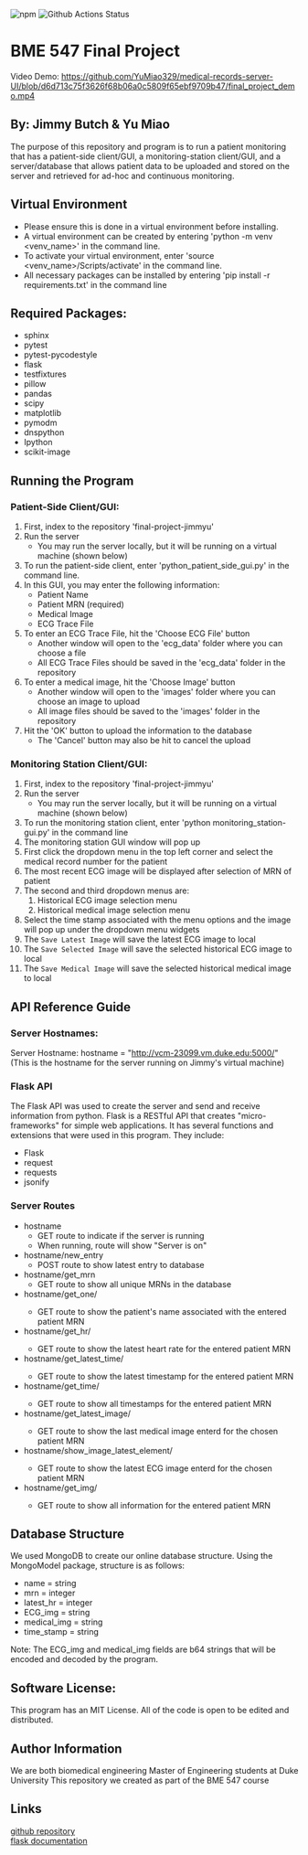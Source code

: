 ![npm](https://img.shields.io/github/followers/YuMiao329?style=flat-square)
![Github Actions Status](https://github.com/BME547-Fall2021/final-project-jimmyu/actions/workflows/pytest_runner.yml/badge.svg)
# BME 547 Final Project

Video Demo: https://github.com/YuMiao329/medical-records-server-UI/blob/d6d713c75f3626f68b06a0c5809f65ebf9709b47/final_project_demo.mp4

## By: Jimmy Butch & Yu Miao

The purpose of this repository and program is to run a patient monitoring
that has a patient-side client/GUI, a monitoring-station client/GUI, and a server/database that
allows patient data to be uploaded and stored on the server and retrieved for ad-hoc and
continuous monitoring.

## Virtual Environment
- Please ensure this is done in a virtual environment before installing.
- A virtual environment can be created by entering 'python -m venv <venv_name>' in the command line.
- To activate your virtual environment, enter 'source <venv_name>/Scripts/activate' in the command line.
- All necessary packages can be installed by entering 'pip install -r requirements.txt' in the command line

## Required Packages:
- sphinx
- pytest
- pytest-pycodestyle
- flask
- testfixtures
- pillow
- pandas
- scipy
- matplotlib
- pymodm
- dnspython
- Ipython
- scikit-image

## Running the Program
### Patient-Side Client/GUI:
1. First, index to the repository 'final-project-jimmyu'
2. Run the server
	- You may run the server locally, but it will be running on a virtual machine (shown below)
3. To run the patient-side client, enter 'python_patient_side_gui.py' in the command line.
4. In this GUI, you may enter the following information:
	- Patient Name
	- Patient MRN (required)
	- Medical Image
	- ECG Trace File
5. To enter an ECG Trace File, hit the 'Choose ECG File' button
	- Another window will open to the 'ecg_data' folder where you can choose a file
	- All ECG Trace Files should be saved in the 'ecg_data' folder in the repository
6. To enter a medical image, hit the 'Choose Image' button
	- Another window will open to the 'images' folder where you can choose an image to upload
	- All image files should be saved to the 'images' folder in the repository
7. Hit the 'OK' button to upload the information to the database
	- The 'Cancel' button may also be hit to cancel the upload
### Monitoring Station Client/GUI:
1. First, index to the repository 'final-project-jimmyu'
2. Run the server
    - You may run the server locally, but it will be running on a virtual machine (shown below)
3. To run the monitoring station client, enter 'python monitoring_station-gui.py' in the command line
4. The monitoring station GUI window will pop up
5. First click the dropdown menu in the top left corner and select the medical record number for the patient
6. The most recent ECG image will be displayed after selection of MRN of patient
7. The second and third dropdown menus are:
   1. Historical ECG image selection menu
   2. Historical medical image selection menu
8. Select the time stamp associated with the menu options and the image will pop up under the dropdown menu widgets
9. The `Save Latest Image` will save the latest ECG image to local
10. The `Save Selected Image` will save the selected historical ECG image to local
11. The `Save Medical Image` will save the selected historical medical image to local

## API Reference Guide
### Server Hostnames:
Server Hostname: hostname = "http://vcm-23099.vm.duke.edu:5000/"
(This is the hostname for the server running on Jimmy's virtual machine)

### Flask API

The Flask API was used to create the server and send and receive information from python. Flask is a RESTful API that creates "micro-frameworks" for simple web applications. It has several functions and extensions that were used in this program. They include:

- Flask
- request
- requests
- jsonify

### Server Routes
- hostname
	- GET route to indicate if the server is running
	- When running, route will show "Server is on"
- hostname/new_entry
	- POST route to show latest entry to database
- hostname/get_mrn
	- GET route to show all unique MRNs in the database
- hostname/get_one/<mrn>
	- GET route to show the patient's name associated with the entered patient MRN
- hostname/get_hr/<mrn>
	- GET route to show the latest heart rate for the entered patient MRN
- hostname/get_latest_time/<mrn>
	- GET route to show the latest timestamp for the entered patient MRN
- hostname/get_time/<mrn>
	- GET route to show all timestamps for the entered patient MRN
- hostname/get_latest_image/<mrn>
	- GET route to show the last medical image enterd for the chosen patient MRN
- hostname/show_image_latest_element/<mrn>
	- GET route to show the latest ECG image enterd for the chosen patient MRN
- hostname/get_img/<mrn>
	- GET route to show all information for the entered patient MRN

## Database Structure
We used MongoDB to create our online database structure.
Using the MongoModel package, structure is as follows:
- name = string
- mrn = integer
- latest_hr = integer
- ECG_img = string
- medical_img = string
- time_stamp = string

Note: The ECG_img and medical_img fields are b64 strings that will be encoded and decoded by the program.

## Software License:

This program has an MIT License. All of the code is open to be edited and distributed.

## Author Information

We are both biomedical engineering Master of Engineering students at Duke University This repository we created as part of the BME 547 course

## Links
[github repository](https://github.com/BME547-Fall2021/final-project-jimmyu) \
[flask documentation](https://flask.palletsprojects.com/en/2.0.x/)

